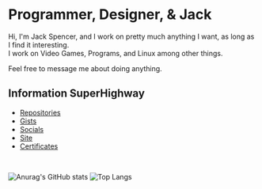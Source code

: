 # Programmer, Designer, & Jack
Hi, I'm Jack Spencer, and I work on pretty much anything I want, as long as I find it interesting.  
I work on Video Games, Programs, and Linux among other things.   

Feel free to message me about doing anything.

<!-- https://github.com/Colack/Colack/assets/76410718/7e0f2e53-f175-4ef6-9df0-28dbb5a44c00 -->

## Information SuperHighway

- [Repositories](https://github.com/Colack?tab=repositories)
- [Gists](https://gists.github.com/Colack)
- [Socials](https://github.com/Colack/Colack/blob/main/SOCIALS.md)
- [Site](https://colack.github.io)
- [Certificates](https://github.com/Colack/Colack/blob/main/CERTIFICATES.md)
  
<br>

![Anurag's GitHub stats](https://github-readme-stats.vercel.app/api?username=colack&show_icons=true&theme=radical)
![Top Langs](https://github-readme-stats.vercel.app/api/top-langs/?username=colack&hide_progress=true&theme=radical)
